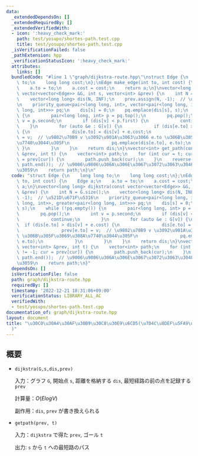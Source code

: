 ```yaml
---
data:
  _extendedDependsOn: []
  _extendedRequiredBy: []
  _extendedVerifiedWith:
  - icon: ':heavy_check_mark:'
    path: test/yosupo/shortes-path.test.cpp
    title: test/yosupo/shortes-path.test.cpp
  _isVerificationFailed: false
  _pathExtension: hpp
  _verificationStatusIcon: ':heavy_check_mark:'
  attributes:
    links: []
  bundledCode: "#line 1 \"graph/dijkstra-route.hpp\"\nstruct Edge {\n    long long\
    \ to;\n    long long cost;\n};\nEdge make_edge(int to, int cost) {\n    Edge a;\n\
    \    a.to = to;\n    a.cost = cost;\n    return a;\n}\nvector<long long> dijkstra(const\
    \ vector<vector<Edge>> &G, int s, vector<int> &prev) {\n    int N = G.size();\n\
    \    vector<long long> dis(N, INF);\n    prev.assign(N, -1);  // \u521D\u671F\u5316\
    \n    priority_queue<pair<long long, int>, vector<pair<long long, int>>, greater<pair<long\
    \ long, int>>> pq;\n    dis[s] = 0;\n    pq.emplace(dis[s], s);\n    while (!pq.empty())\
    \ {\n        pair<long long, int> p = pq.top();\n        pq.pop();\n        int\
    \ v = p.second;\n        if (dis[v] < p.first) {\n            continue;\n    \
    \    }\n        for (auto &e : G[v]) {\n            if (dis[e.to] > dis[v] + e.cost)\
    \ {\n                dis[e.to] = dis[v] + e.cost;\n                prev[e.to]\
    \ = v;  // \u9802\u70B9 v \u3092\u901A\u3063\u3066 e.to \u306B\u305F\u3069\u308A\
    \u7740\u3044\u305F\n                pq.emplace(dis[e.to], e.to);\n           \
    \ }\n        }\n    }\n    return dis;\n}\nvector<int> get_path(const vector<int>\
    \ &prev, int t) {\n    vector<int> path;\n    for (int cur = t; cur != -1; cur\
    \ = prev[cur]) {\n        path.push_back(cur);\n    }\n    reverse(path.begin(),\
    \ path.end());  // \u9006\u9806\u306A\u306E\u3067\u3072\u3063\u304F\u308A\u8FD4\
    \u3059\n    return path;\n}\n"
  code: "struct Edge {\n    long long to;\n    long long cost;\n};\nEdge make_edge(int\
    \ to, int cost) {\n    Edge a;\n    a.to = to;\n    a.cost = cost;\n    return\
    \ a;\n}\nvector<long long> dijkstra(const vector<vector<Edge>> &G, int s, vector<int>\
    \ &prev) {\n    int N = G.size();\n    vector<long long> dis(N, INF);\n    prev.assign(N,\
    \ -1);  // \u521D\u671F\u5316\n    priority_queue<pair<long long, int>, vector<pair<long\
    \ long, int>>, greater<pair<long long, int>>> pq;\n    dis[s] = 0;\n    pq.emplace(dis[s],\
    \ s);\n    while (!pq.empty()) {\n        pair<long long, int> p = pq.top();\n\
    \        pq.pop();\n        int v = p.second;\n        if (dis[v] < p.first) {\n\
    \            continue;\n        }\n        for (auto &e : G[v]) {\n          \
    \  if (dis[e.to] > dis[v] + e.cost) {\n                dis[e.to] = dis[v] + e.cost;\n\
    \                prev[e.to] = v;  // \u9802\u70B9 v \u3092\u901A\u3063\u3066 e.to\
    \ \u306B\u305F\u3069\u308A\u7740\u3044\u305F\n                pq.emplace(dis[e.to],\
    \ e.to);\n            }\n        }\n    }\n    return dis;\n}\nvector<int> get_path(const\
    \ vector<int> &prev, int t) {\n    vector<int> path;\n    for (int cur = t; cur\
    \ != -1; cur = prev[cur]) {\n        path.push_back(cur);\n    }\n    reverse(path.begin(),\
    \ path.end());  // \u9006\u9806\u306A\u306E\u3067\u3072\u3063\u304F\u308A\u8FD4\
    \u3059\n    return path;\n}"
  dependsOn: []
  isVerificationFile: false
  path: graph/dijkstra-route.hpp
  requiredBy: []
  timestamp: '2022-12-21 18:31:06+09:00'
  verificationStatus: LIBRARY_ALL_AC
  verifiedWith:
  - test/yosupo/shortes-path.test.cpp
documentation_of: graph/dijkstra-route.hpp
layout: document
title: "\u30C0\u30A4\u30AF\u30B9\u30C8\u30E9\u6CD5(\u7D4C\u8DEF\u5FA9\u5143\u3042\u308A\
  )"
---
```


## 概要

- `dijkstra(G,s,dis,prev)`

    入力：グラフ `G`, 開始点 `s`, 距離を格納する `dis`, 最短経路の前の点を記録する `prev`

    計算量：$O(E log V)$
    
    副作用：`dis`, `prev` が書き換えられる

- `getpath(prev, t)`

    入力：`dijkstra` で得た `prev`, ゴール `t`

    出力: `s` から `t` への最短路のパス
